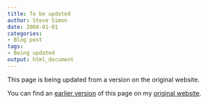 ```yaml
---
title: To be updated
author: Steve Simon
date: 2008-01-01
categories:
- Blog post
tags:
- Being updated
output: html_document
---
```


This page is being updated from a version on the original website.

<!---More--->


You can find an [earlier version][sim1] of this page on my [original website][sim2].

[sim1]: http://www.pmean.com/08/Spss17.html
[sim2]: http://www.pmean.com/original_site.html
